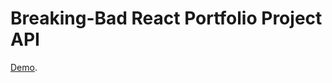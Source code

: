 # Breaking-Bad React Portfolio Project API
[Demo](https://medvedev-savelii.github.io/Breaking-Bad-Api/).


